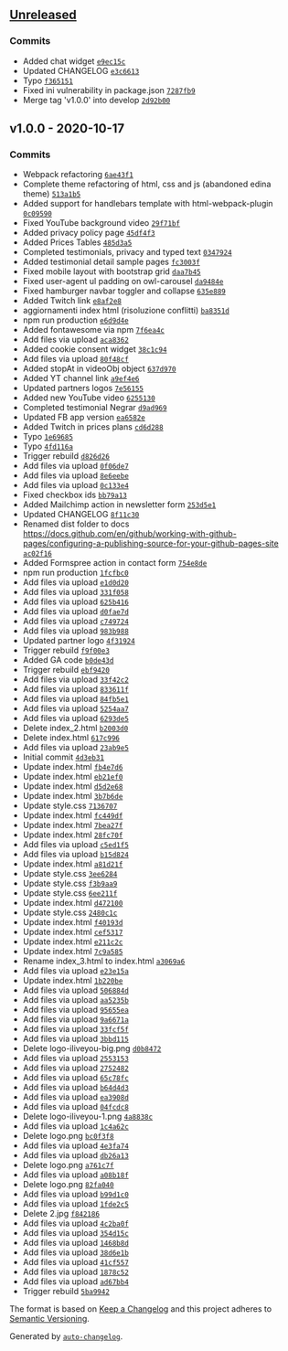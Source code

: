 ## [Unreleased](https://github.com/iliveyou/iliveyou.github.io/compare/v1.0.0...HEAD)

### Commits

- Added chat widget [`e9ec15c`](https://github.com/iliveyou/iliveyou.github.io/commit/e9ec15c277e36efd173f3757c2b2abc69d4a2673)
- Updated CHANGELOG [`e3c6613`](https://github.com/iliveyou/iliveyou.github.io/commit/e3c6613b1a841089facb836f4361c523bb19c162)
- Typo [`f365151`](https://github.com/iliveyou/iliveyou.github.io/commit/f365151c4f9a5c6fdb8027949777b783452c5719)
- Fixed ini vulnerability in package.json [`7287fb9`](https://github.com/iliveyou/iliveyou.github.io/commit/7287fb96565e485db30de792205d5ddf9a9c5b23)
- Merge tag 'v1.0.0' into develop [`2d92b00`](https://github.com/iliveyou/iliveyou.github.io/commit/2d92b0006dd64e852f0a0c626b75d4aaf570b446)

## v1.0.0 - 2020-10-17

### Commits

- Webpack refactoring [`6ae43f1`](https://github.com/iliveyou/iliveyou.github.io/commit/6ae43f1c2100366f149691f70f9ad3ed67f83deb)
- Complete theme refactoring of html, css and js (abandoned edina theme) [`513a1b5`](https://github.com/iliveyou/iliveyou.github.io/commit/513a1b5de86c00ae8ee46ca854a13cbfbae5b104)
- Added support for handlebars template with html-webpack-plugin [`0c09590`](https://github.com/iliveyou/iliveyou.github.io/commit/0c09590546f8c378f19bc5a82270a11f092ec70f)
- Fixed YouTube background video [`29f71bf`](https://github.com/iliveyou/iliveyou.github.io/commit/29f71bfc0545e54612076d87a948155ffb3c63e7)
- Added privacy policy page [`45df4f3`](https://github.com/iliveyou/iliveyou.github.io/commit/45df4f336d733439203cc3424543db1b21eb8cc4)
- Added Prices Tables [`485d3a5`](https://github.com/iliveyou/iliveyou.github.io/commit/485d3a5e002dc15b77c058b980ce503959d86ed7)
- Completed testimonials, privacy and typed text [`0347924`](https://github.com/iliveyou/iliveyou.github.io/commit/0347924382211b2304ad6c2348e4abe8360c4f6c)
- Added testimonial detail sample pages [`fc3003f`](https://github.com/iliveyou/iliveyou.github.io/commit/fc3003f7d0192e9af06bbf106e0c3bf9999e296f)
- Fixed mobile layout with bootstrap grid [`daa7b45`](https://github.com/iliveyou/iliveyou.github.io/commit/daa7b451654ad8bc606235bb68efab03bb4842d3)
- Fixed user-agent ul padding on owl-carousel [`da9484e`](https://github.com/iliveyou/iliveyou.github.io/commit/da9484e0834cb2906f3d4bc07bfd4ec6d5b3d502)
- Fixed hamburger navbar toggler and collapse [`635e889`](https://github.com/iliveyou/iliveyou.github.io/commit/635e889707fe19eceb4f45f3bd27957d510e6ddf)
- Added Twitch link [`e8af2e8`](https://github.com/iliveyou/iliveyou.github.io/commit/e8af2e85272170f378d61626192eeaebd7a5c0ad)
- aggiornamenti index html (risoluzione conflitti) [`ba8351d`](https://github.com/iliveyou/iliveyou.github.io/commit/ba8351dc01fda26b516f31e5166f453752b680db)
- npm run production [`e6d9d4e`](https://github.com/iliveyou/iliveyou.github.io/commit/e6d9d4e0b9121edf9ea60f494b631a81fc15372f)
- Added fontawesome via npm [`7f6ea4c`](https://github.com/iliveyou/iliveyou.github.io/commit/7f6ea4c40c2a8fd0785e906e453808c44d26381f)
- Add files via upload [`aca8362`](https://github.com/iliveyou/iliveyou.github.io/commit/aca83623512eccfaf49638aad60ef50171d7d79e)
- Added cookie consent widget [`38c1c94`](https://github.com/iliveyou/iliveyou.github.io/commit/38c1c941733bb9b58ae1aba3b5bef13afe24c6aa)
- Add files via upload [`80f48cf`](https://github.com/iliveyou/iliveyou.github.io/commit/80f48cf3830f3f6f339e14e57bf390060cb058d5)
- Added stopAt in videoObj object [`637d970`](https://github.com/iliveyou/iliveyou.github.io/commit/637d97078d9a3e397f37cb9de8ec70ba31d1e655)
- Added YT channel link [`a9ef4e6`](https://github.com/iliveyou/iliveyou.github.io/commit/a9ef4e66422bc4ab49201940c222bfeab6391c57)
- Updated partners logos [`7e56155`](https://github.com/iliveyou/iliveyou.github.io/commit/7e56155b70361ff393f9842c0fa87c582fbdf7c9)
- Added new YouTube video [`6255130`](https://github.com/iliveyou/iliveyou.github.io/commit/6255130a48c9b83e317a17e3547cba2aef1b4294)
- Completed testimonial Negrar [`d9ad969`](https://github.com/iliveyou/iliveyou.github.io/commit/d9ad9692ba10a9ce12d2bd4cb4fde7e2bf4715b3)
- Updated FB app version [`ea6582e`](https://github.com/iliveyou/iliveyou.github.io/commit/ea6582ebe0558ab1f43893011807244e959d83a0)
- Added Twitch in prices plans [`cd6d288`](https://github.com/iliveyou/iliveyou.github.io/commit/cd6d288adada433a625375ba10e21b5e36c122fc)
- Typo [`1e69685`](https://github.com/iliveyou/iliveyou.github.io/commit/1e6968556210515763bfe1e61111da35a27730c1)
- Typo [`4fd116a`](https://github.com/iliveyou/iliveyou.github.io/commit/4fd116a88c9f2ef573bfc0dadf85941f87af2d65)
- Trigger rebuild [`d826d26`](https://github.com/iliveyou/iliveyou.github.io/commit/d826d2662d331ee3ca9b1abc85feac2f032ddd6f)
- Add files via upload [`0f06de7`](https://github.com/iliveyou/iliveyou.github.io/commit/0f06de7f9aa09937e212a351d82ca8e3a28f46f2)
- Add files via upload [`8e6eebe`](https://github.com/iliveyou/iliveyou.github.io/commit/8e6eebeb74c2862f2677c0466a2b7d093e815518)
- Add files via upload [`0c133e4`](https://github.com/iliveyou/iliveyou.github.io/commit/0c133e4ab58724190a517e2707c1376ef4746e0f)
- Fixed checkbox ids [`bb79a13`](https://github.com/iliveyou/iliveyou.github.io/commit/bb79a132c4e896257e5a5fe04b716dd95ee6cc67)
- Added Mailchimp action in newsletter form [`253d5e1`](https://github.com/iliveyou/iliveyou.github.io/commit/253d5e1b15104da363cc59aa0e4e160c93f2abdd)
- Updated CHANGELOG [`8f11c30`](https://github.com/iliveyou/iliveyou.github.io/commit/8f11c30d80b71ecf5d20f7e5c6074e0d13adc8b3)
- Renamed dist folder to docs https://docs.github.com/en/github/working-with-github-pages/configuring-a-publishing-source-for-your-github-pages-site [`ac02f16`](https://github.com/iliveyou/iliveyou.github.io/commit/ac02f1661e29ca958253b07437753e88f6e8baea)
- Added Formspree action in contact form [`754e8de`](https://github.com/iliveyou/iliveyou.github.io/commit/754e8defc77b3cad8bae5132522e4fd480624a37)
- npm run production [`1fcfbc0`](https://github.com/iliveyou/iliveyou.github.io/commit/1fcfbc0b6e218c09c6b5eeada92380d6b0006cea)
- Add files via upload [`e1d0d20`](https://github.com/iliveyou/iliveyou.github.io/commit/e1d0d20f7114d43c257a2703fb23a24984fb9047)
- Add files via upload [`331f058`](https://github.com/iliveyou/iliveyou.github.io/commit/331f058217ce50455bc680049f2187030c1d0d38)
- Add files via upload [`625b416`](https://github.com/iliveyou/iliveyou.github.io/commit/625b4165e32229aabf5c5422cee19421e94de3db)
- Add files via upload [`d0fae7d`](https://github.com/iliveyou/iliveyou.github.io/commit/d0fae7d7c75a86e7978b74cdaceab824353bf64f)
- Add files via upload [`c749724`](https://github.com/iliveyou/iliveyou.github.io/commit/c7497240d34f7b95bbda6d1d5fa84c8501a01fcd)
- Add files via upload [`983b988`](https://github.com/iliveyou/iliveyou.github.io/commit/983b988ebc95bb64ed31c4a20dccfb6c89d3897c)
- Updated partner logo [`4f31924`](https://github.com/iliveyou/iliveyou.github.io/commit/4f31924b1b360a73cd0e6456e035f01fdd864163)
- Trigger rebuild [`f9f00e3`](https://github.com/iliveyou/iliveyou.github.io/commit/f9f00e359a553e9de9dbf0fcfac842e4a64ca507)
- Added GA code [`b0de43d`](https://github.com/iliveyou/iliveyou.github.io/commit/b0de43d31747bd9d7f9465b0134937c40d505267)
- Trigger rebuild [`ebf9420`](https://github.com/iliveyou/iliveyou.github.io/commit/ebf94201437b9f92dc004fbb0897b1939c36ba4f)
- Add files via upload [`33f42c2`](https://github.com/iliveyou/iliveyou.github.io/commit/33f42c2738623376d4173f662fb84d0f81a4d6bf)
- Add files via upload [`833611f`](https://github.com/iliveyou/iliveyou.github.io/commit/833611fa4b94cc0536b96b9f26f9b81d415a709c)
- Add files via upload [`84fb5e1`](https://github.com/iliveyou/iliveyou.github.io/commit/84fb5e1bd2dcb894acad635a7d09256bd402a2dc)
- Add files via upload [`5254aa7`](https://github.com/iliveyou/iliveyou.github.io/commit/5254aa78f426fb3fc770526af563dc82200f0271)
- Add files via upload [`6293de5`](https://github.com/iliveyou/iliveyou.github.io/commit/6293de5e421b3365de0271ce677e0e5e62840196)
- Delete index_2.html [`b2003d0`](https://github.com/iliveyou/iliveyou.github.io/commit/b2003d0f125d64e63a4325498ddcbc3eb52b7e16)
- Delete index.html [`617c996`](https://github.com/iliveyou/iliveyou.github.io/commit/617c996903514bdebdaeb206fbaf562c89216fa0)
- Add files via upload [`23ab9e5`](https://github.com/iliveyou/iliveyou.github.io/commit/23ab9e50acdc0311f639a42de0834f119ec3dc9c)
- Initial commit [`4d3eb31`](https://github.com/iliveyou/iliveyou.github.io/commit/4d3eb312efad739038378aa8f705933941bb5e34)
- Update index.html [`fb4e7d6`](https://github.com/iliveyou/iliveyou.github.io/commit/fb4e7d615f21218043897f894ad8014c04c6dffb)
- Update index.html [`eb21ef0`](https://github.com/iliveyou/iliveyou.github.io/commit/eb21ef0f2561f0c8f52a4b19c7bb275fb30423d6)
- Update index.html [`d5d2e68`](https://github.com/iliveyou/iliveyou.github.io/commit/d5d2e68a3a054af4889a4fd0d4f18a7e2731e68a)
- Update index.html [`3b7b6de`](https://github.com/iliveyou/iliveyou.github.io/commit/3b7b6def2c55e01667fea6eb8f11af4e667693ce)
- Update style.css [`7136707`](https://github.com/iliveyou/iliveyou.github.io/commit/7136707c3489fa63d8fac2aeadd76492a15ebb15)
- Update index.html [`fc449df`](https://github.com/iliveyou/iliveyou.github.io/commit/fc449df1e67e4cadc5f7a2e96aa910ccc6b8411b)
- Update index.html [`7bea27f`](https://github.com/iliveyou/iliveyou.github.io/commit/7bea27f91e469bcff50aaee7486617788ec72fec)
- Update index.html [`28fc70f`](https://github.com/iliveyou/iliveyou.github.io/commit/28fc70fbac0d96bb9e8a97ddd29293790031683e)
- Add files via upload [`c5ed1f5`](https://github.com/iliveyou/iliveyou.github.io/commit/c5ed1f50ca45b9272c905da44dfdf5e4d24273f2)
- Add files via upload [`b15d824`](https://github.com/iliveyou/iliveyou.github.io/commit/b15d8241f502c3e9eec082550543ef247cebebed)
- Update index.html [`a81d21f`](https://github.com/iliveyou/iliveyou.github.io/commit/a81d21f67ae3402732c516bb8790359db5ebf0b2)
- Update style.css [`3ee6284`](https://github.com/iliveyou/iliveyou.github.io/commit/3ee62844f4606940bcbed2882efecbc1fc0c0896)
- Update style.css [`f3b9aa9`](https://github.com/iliveyou/iliveyou.github.io/commit/f3b9aa9a881aefd7f789b977e6214be772afddad)
- Update style.css [`6ee211f`](https://github.com/iliveyou/iliveyou.github.io/commit/6ee211f09f434c3e5933f9117ede2e69c6aa1375)
- Update index.html [`d472100`](https://github.com/iliveyou/iliveyou.github.io/commit/d472100ad853ae658ad56b8953fdea92ec36922e)
- Update style.css [`2480c1c`](https://github.com/iliveyou/iliveyou.github.io/commit/2480c1c8fd06b0f537b41def0a58035271f99f4b)
- Update index.html [`f40193d`](https://github.com/iliveyou/iliveyou.github.io/commit/f40193d5c52783055364810577e9566425c0f613)
- Update index.html [`cef5317`](https://github.com/iliveyou/iliveyou.github.io/commit/cef531745d19e5c64628e6e0f6295e552afe5622)
- Update index.html [`e211c2c`](https://github.com/iliveyou/iliveyou.github.io/commit/e211c2c51cfedbae6a055ff9d1766caa258d3c15)
- Update index.html [`7c9a585`](https://github.com/iliveyou/iliveyou.github.io/commit/7c9a5856f2aeb47221e4cf6d5ed375d9b9c75304)
- Rename index_3.html to index.html [`a3069a6`](https://github.com/iliveyou/iliveyou.github.io/commit/a3069a6994d481e038ea0847cbf2ed3cb9f675d3)
- Add files via upload [`e23e15a`](https://github.com/iliveyou/iliveyou.github.io/commit/e23e15ab098285a09b8c2292840b134973835905)
- Update index.html [`1b220be`](https://github.com/iliveyou/iliveyou.github.io/commit/1b220be7940c411f2ab159ee66cab4869beb2a68)
- Add files via upload [`506884d`](https://github.com/iliveyou/iliveyou.github.io/commit/506884d05dcb9afb165d21e515625283cb29ec8e)
- Add files via upload [`aa5235b`](https://github.com/iliveyou/iliveyou.github.io/commit/aa5235b5be5d944e4d2154382abda4c11091d4dc)
- Add files via upload [`95655ea`](https://github.com/iliveyou/iliveyou.github.io/commit/95655ea1630a1730b8b7ca57d6bc701746c3e42d)
- Add files via upload [`9a6671a`](https://github.com/iliveyou/iliveyou.github.io/commit/9a6671a3158cb972eb6c5b5c2f5cfc187915090f)
- Add files via upload [`33fcf5f`](https://github.com/iliveyou/iliveyou.github.io/commit/33fcf5ff4ae3eef87f82990a365a74191a243d17)
- Add files via upload [`3bbd115`](https://github.com/iliveyou/iliveyou.github.io/commit/3bbd115231123e70ba93009d512880c61c026895)
- Delete logo-iliveyou-big.png [`d0b8472`](https://github.com/iliveyou/iliveyou.github.io/commit/d0b8472f13e49d568a95535a2bccf4834f09999c)
- Add files via upload [`2553153`](https://github.com/iliveyou/iliveyou.github.io/commit/25531533a9a753abca3f943fc07f4856fed72ab8)
- Add files via upload [`2752482`](https://github.com/iliveyou/iliveyou.github.io/commit/2752482779ec8952693b7b5efcda751c90c90f97)
- Add files via upload [`65c78fc`](https://github.com/iliveyou/iliveyou.github.io/commit/65c78fc34b33f5f5a1b1820e4ed3d438ea034c20)
- Add files via upload [`b64d4d3`](https://github.com/iliveyou/iliveyou.github.io/commit/b64d4d374989df42b73cc051688ae391aaaa7ace)
- Add files via upload [`ea3908d`](https://github.com/iliveyou/iliveyou.github.io/commit/ea3908d0e023af96b62b2ccc0242a843ba925f0d)
- Add files via upload [`04fcdc8`](https://github.com/iliveyou/iliveyou.github.io/commit/04fcdc86572fdbb8f235d90dc3e11d51d4cb3833)
- Delete logo-iliveyou-1.png [`4a8838c`](https://github.com/iliveyou/iliveyou.github.io/commit/4a8838cee63876bbe3ac8b8e7416e717e1013c35)
- Add files via upload [`1c4a62c`](https://github.com/iliveyou/iliveyou.github.io/commit/1c4a62c807893f92d34fe79e39ef7019969876ed)
- Delete logo.png [`bc0f3f8`](https://github.com/iliveyou/iliveyou.github.io/commit/bc0f3f87c3150e32b54ba82db14f89ff831bd279)
- Add files via upload [`4e3fa74`](https://github.com/iliveyou/iliveyou.github.io/commit/4e3fa74189f58a1fa8fa241f3742510af4fd6146)
- Add files via upload [`db26a13`](https://github.com/iliveyou/iliveyou.github.io/commit/db26a138191a09f26e8b5912f65d0742bab81407)
- Delete logo.png [`a761c7f`](https://github.com/iliveyou/iliveyou.github.io/commit/a761c7fcbd3ca7472f04c00953f1d8a7d46ad906)
- Add files via upload [`a08b18f`](https://github.com/iliveyou/iliveyou.github.io/commit/a08b18fbe654e708c718dcd56cb00dccf9ad3727)
- Delete logo.png [`82fa040`](https://github.com/iliveyou/iliveyou.github.io/commit/82fa040d25806cd2d31fdfbc72b1d35ac0baa833)
- Add files via upload [`b99d1c0`](https://github.com/iliveyou/iliveyou.github.io/commit/b99d1c02225e76015014c443d41cecde597b73e1)
- Add files via upload [`1fde2c5`](https://github.com/iliveyou/iliveyou.github.io/commit/1fde2c5ca1e02847740c6daf6fc7b3dca8367999)
- Delete 2.jpg [`f842186`](https://github.com/iliveyou/iliveyou.github.io/commit/f842186480072c773cfb6bc0b0a291ea344c027a)
- Add files via upload [`4c2ba0f`](https://github.com/iliveyou/iliveyou.github.io/commit/4c2ba0feb4fd01b543f749af09aa7c5831882125)
- Add files via upload [`354d15c`](https://github.com/iliveyou/iliveyou.github.io/commit/354d15c395aecc3cd3ca2a3919583a2a2d95653c)
- Add files via upload [`1468b8d`](https://github.com/iliveyou/iliveyou.github.io/commit/1468b8d7251dac7adeba6136579189f58645da90)
- Add files via upload [`38d6e1b`](https://github.com/iliveyou/iliveyou.github.io/commit/38d6e1b013ea18719eab59ebff354342a2f4d27f)
- Add files via upload [`41cf557`](https://github.com/iliveyou/iliveyou.github.io/commit/41cf557275c1f8c0dc2b9279f115cb88c3e3ce2e)
- Add files via upload [`1878c52`](https://github.com/iliveyou/iliveyou.github.io/commit/1878c52a190af2fdc402bc34d3f7ead1e3b27269)
- Add files via upload [`ad67bb4`](https://github.com/iliveyou/iliveyou.github.io/commit/ad67bb4c49b9ba605c8eeee78608fe11cdc1b82b)
- Trigger rebuild [`5ba9942`](https://github.com/iliveyou/iliveyou.github.io/commit/5ba9942b9671317ab46c5342f24c36e36374597e)

The format is based on [Keep a Changelog](https://keepachangelog.com/en/1.0.0/)
and this project adheres to [Semantic Versioning](https://semver.org/spec/v2.0.0.html).

Generated by [`auto-changelog`](https://github.com/CookPete/auto-changelog).
